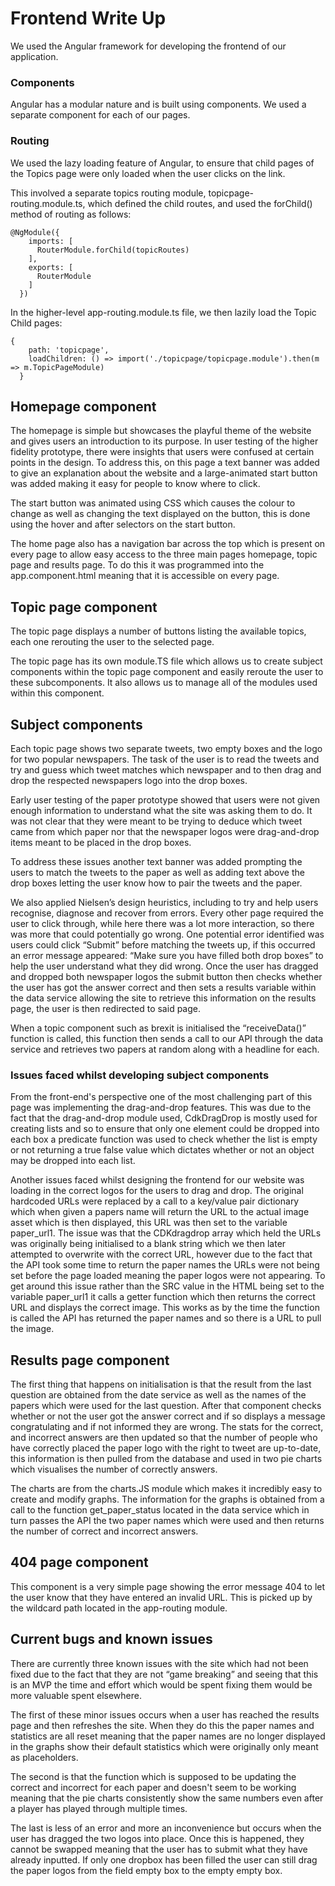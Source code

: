 # Frontend Write Up

We used the Angular framework for developing the frontend of our application.

### Components
Angular has a modular nature and is built using components. We used a separate component for each of our pages.

### Routing
We used the lazy loading feature of Angular, to ensure that child pages of the Topics page were only loaded when the user clicks on the link.

This involved a separate topics routing module, topicpage-routing.module.ts, which defined the child routes, and used the forChild() method of routing as follows:

```angular2html
@NgModule({
    imports: [
      RouterModule.forChild(topicRoutes)
    ],
    exports: [
      RouterModule
    ]
  })
```

In the higher-level app-routing.module.ts file, we then lazily load the Topic Child pages:

```angular2html
{
    path: 'topicpage',
    loadChildren: () => import('./topicpage/topicpage.module').then(m => m.TopicPageModule)
  }
```

## Homepage component

The homepage is simple but showcases the playful theme of the website and gives users an introduction to its purpose. In user testing of the higher fidelity prototype, there were insights that users were confused at certain points in the design. To address this, on this page a text banner was added to give an explanation about the website and a large-animated start button was added making it easy for people to know where to click.

The start button was animated using CSS which causes the colour to change as well as changing the text displayed on the button, this is done using the hover and after selectors on the start button.

The home page also has a navigation bar across the top which is present on every page to allow easy access to the three main pages homepage, topic page and results page. To do this it was programmed into the app.component.html meaning that it is accessible on every page.

## Topic page component

The topic page displays a number of buttons listing the available topics, each one rerouting the user to the selected page.

The topic page has its own module.TS file which allows us to create subject components within the topic page component and easily reroute the user to these subcomponents. It also allows us to manage all of the modules used within this component.

## Subject components

Each topic page shows two separate tweets, two empty boxes and the logo for two popular newspapers. The task of the user is to read the tweets and try and guess which tweet matches which newspaper and to then drag and drop the respected newspapers logo into the drop boxes.  

Early user testing of the paper prototype showed that users were not given enough information to understand what the site was asking them to do. It was not clear that they were meant to be trying to deduce which tweet came from which paper nor that the newspaper logos were drag-and-drop items meant to be placed in the drop boxes.

To address these issues another text banner was added prompting the users to match the tweets to the paper as well as adding text above the drop boxes letting the user know how to pair the tweets and the paper.

We also applied Nielsen’s design heuristics, including to try and help users recognise, diagnose and recover from errors.  Every other page required the user to click through, while here there was a lot more interaction, so there was more that could potentially go wrong.  One potential error identified was users could click “Submit” before matching the tweets up, if this occurred an error message appeared: “Make sure you have filled both drop boxes” to help the user understand what they did wrong. Once the user has dragged and dropped both newspaper logos the submit button then checks whether the user has got the answer correct and then sets a results variable within the data service allowing the site to retrieve this information on the results page, the user is then redirected to said page.

When a topic component such as brexit is initialised the “receiveData()” function is called, this function then sends a call to our API through the data service and retrieves two papers at random along with a headline for each.

###	Issues faced whilst developing subject components

From the front-end's perspective one of the most challenging part of this page was implementing the drag-and-drop features. This was due to the fact that the drag-and-drop module used, CdkDragDrop is mostly used for creating lists and so to ensure that only one element could be dropped into each box a predicate function was used to check whether the list is empty or not returning a true false value which dictates whether or not an object may be dropped into each list.

Another issues faced whilst designing the frontend for our website was loading in the correct logos for the users to drag and drop. The original hardcoded URLs were replaced by a call to a key/value pair dictionary which when given a papers name will return the URL to the actual image asset which is then displayed, this URL was then set to the variable paper_url1. The issue was that the CDKdragdrop array which held the URLs was originally being initialised to a blank string which we then later attempted to overwrite with the correct URL, however due to the fact that the API took some time to return the paper names the URLs were not being set before the page loaded meaning the paper logos were not appearing. To get around this issue rather than the SRC value in the HTML being set to the variable paper_url1 it calls a getter function which then returns the correct URL and displays the correct image. This works as by the time the function is called the API has returned the paper names and so there is a URL to pull the image.


## Results page component

The first thing that happens on initialisation is that the result from the last question are obtained from the date service as well as the names of the papers which were used for the last question. After that component checks whether or not the user got the answer correct and if so displays a message congratulating and if not informed they are wrong. The stats for the correct, and incorrect answers are then updated so that the number of people who have correctly placed the paper logo with the right to tweet are up-to-date, this information is then pulled from the database and used in two pie charts which visualises the number of correctly answers.

The charts are from the charts.JS module which makes it incredibly easy to create and modify graphs. The information for the graphs is obtained from a call to the function get_paper_status located in the data service which in turn passes the API the two paper names which were used and then returns the number of correct and incorrect answers. 

## 404 page component
This component is a very simple page showing the error message 404 to let the user know that they have entered an invalid URL. This is picked up by the wildcard path located in the app-routing module.

## Current bugs and known issues

There are currently three known issues with the site which had not been fixed due to the fact that they are not “game breaking” and seeing that this is an MVP the time and effort which would be spent fixing them would be more valuable spent elsewhere.

The first of these minor issues occurs when a user has reached the results page and then refreshes the site. When they do this the paper names and statistics are all reset meaning that the paper names are no longer displayed in the graphs show their default statistics which were originally only meant as placeholders.

The second is that the function which is supposed to be updating the correct and incorrect for each paper and doesn't seem to be working meaning that the pie charts consistently show the same numbers even after a player has played through multiple times.

The last is less of an error and more an inconvenience but occurs when the user has dragged the two logos into place. Once this is happened, they cannot be swapped meaning that the user has to submit what they have already inputted. If only one dropbox has been filled the user can still drag the paper logos from the field empty box to the empty empty box.

